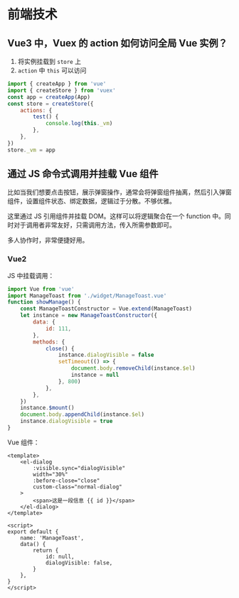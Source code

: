 # 前端技术

## Vue3 中，Vuex 的 action 如何访问全局 Vue 实例？

1. 将实例挂载到 `store` 上
2. `action` 中 `this` 可以访问

```js
import { createApp } from 'vue'
import { createStore } from 'vuex'
const app = createApp(App)
const store = createStore({
    actions: {
        test() {
            console.log(this._vm)
        },
    },
})
store._vm = app
```

## 通过 JS 命令式调用并挂载 Vue 组件

比如当我们想要点击按钮，展示弹窗操作，通常会将弹窗组件抽离，然后引入弹窗组件，设置组件状态、绑定数据，逻辑过于分散。不够优雅。

这里通过 JS 引用组件并挂载 DOM。这样可以将逻辑聚合在一个 function 中。同时对于调用者非常友好，只需调用方法，传入所需参数即可。

多人协作时，非常便捷好用。

### Vue2

JS 中挂载调用：

```js
import Vue from 'vue'
import ManageToast from './widget/ManageToast.vue'
function showManage() {
    const ManageToastConstructor = Vue.extend(ManageToast)
    let instance = new ManageToastConstructor({
        data: {
            id: 111,
        },
        methods: {
            close() {
                instance.dialogVisible = false
                setTimeout(() => {
                    document.body.removeChild(instance.$el)
                    instance = null
                }, 800)
            },
        },
    })
    instance.$mount()
    document.body.appendChild(instance.$el)
    instance.dialogVisible = true
}
```

Vue 组件：

```vue
<template>
    <el-dialog
        :visible.sync="dialogVisible"
        width="30%"
        :before-close="close"
        custom-class="normal-dialog"
    >
        <span>这是一段信息 {{ id }}</span>
    </el-dialog>
</template>

<script>
export default {
    name: 'ManageToast',
    data() {
        return {
            id: null,
            dialogVisible: false,
        }
    },
}
</script>
```
